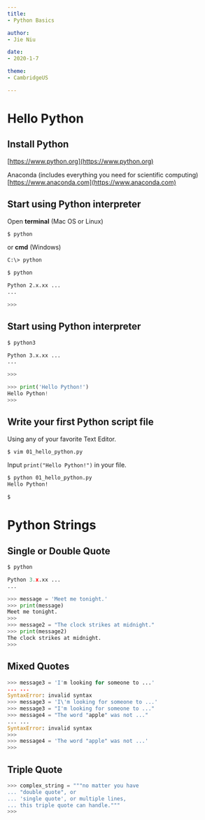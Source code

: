 ```yaml
---
title:
- Python Basics

author:
- Jie Niu

date:
- 2020-1-7

theme:
- CambridgeUS

---
```

# Hello Python
## Install Python
[https://www.python.org](https://www.python.org)

Anaconda (includes everything you need for scientific computing) [https://www.anaconda.com](https://www.anaconda.com)

## Start using Python interpreter
Open **terminal** (Mac OS or Linux)
``` bash
$ python
```
or **cmd** (Windows)
``` bash
C:\> python
```
``` bash
$ python

Python 2.x.xx ...
...

>>>
```
## Start using Python interpreter
``` bash
$ python3

Python 3.x.xx ...
...

>>>
```
``` python
>>> print('Hello Python!')
Hello Python!
>>>
```
## Write your first Python script file
Using any of your favorite Text Editor.
``` bash
$ vim 01_hello_python.py
```
Input `print("Hello Python!")` in your file.
``` bash
$ python 01_hello_python.py
Hello Python!

$
```

# Python Strings
## Single or Double Quote
``` python
$ python

Python 3.x.xx ...
...

>>> message = 'Meet me tonight.'
>>> print(message)
Meet me tonight.
>>>
>>> message2 = "The clock strikes at midnight."
>>> print(message2)
The clock strikes at midnight.
>>>
```
## Mixed Quotes
``` python
>>> message3 = 'I'm looking for someone to ...'
... ...
SyntaxError: invalid syntax
>>> message3 = 'I\'m looking for someone to ...'
>>> message3 = "I'm looking for someone to ..."
>>> message4 = "The word "apple" was not ..."
... ...
SyntaxError: invalid syntax
>>>
>>> message4 = 'The word "apple" was not ...'
>>>
```
## Triple Quote
``` python
>>> complex_string = """no matter you have
... "double quote", or
... 'single quote', or multiple lines,
... this triple quote can handle."""
>>>
```
